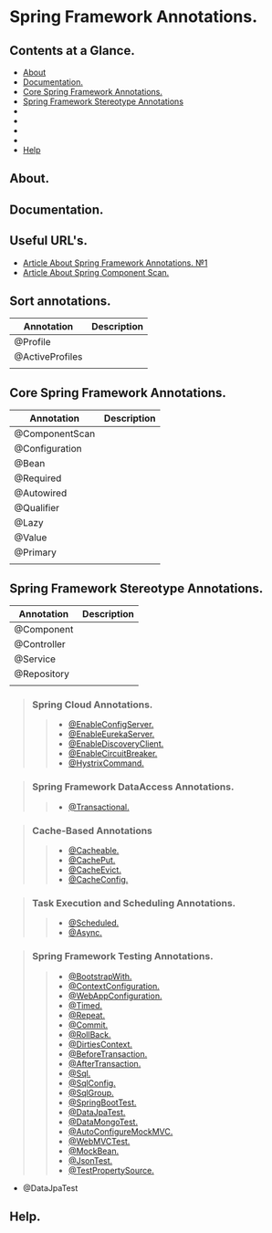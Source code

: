 # Spring Framework Annotations.





## Contents at a Glance.
* [About](#about)
* [Documentation.](#documentation)
* [Core Spring Framework Annotations.](#core-spring-framework-annotations)
* [Spring Framework Stereotype Annotations](#spring-framework-stereotype-annotations)
* []()
* []()
* []()
* []()
* [Help](#help)





## About.





## Documentation.





## Useful URL's.
* [Article About Spring Framework Annotations. №1](https://springframework.guru/spring-framework-annotations/)
* [Article About Spring Component Scan.](https://springframework.guru/spring-component-scan/)




## Sort annotations.

| Annotation                                               | Description                                                                                                              |
| -------------------------------------------------------- | ------------------------------------------------------------------------------------------------------------------------ |
| @Profile                                                 |                                                                                                                          |
| @ActiveProfiles                                          |                                                                                                                          |
|                                                          |                                                                                                                          |





## Core Spring Framework Annotations.

| Annotation                                               | Description                                                                                                              |
| -------------------------------------------------------- | ------------------------------------------------------------------------------------------------------------------------ |
| @ComponentScan                                           |                                                                                                                          |
| @Configuration                                           |                                                                                                                          |
| @Bean                                                    |                                                                                                                          |
| @Required                                                |                                                                                                                          |
| @Autowired                                               |                                                                                                                          |
| @Qualifier                                               |                                                                                                                          |
| @Lazy                                                    |                                                                                                                          |
| @Value                                                   |                                                                                                                          |
| @Primary                                                 |                                                                                                                          |
|                                                          |                                                                                                                          |





## Spring Framework Stereotype Annotations.

| Annotation                                               | Description                                                                                                              |
| -------------------------------------------------------- | ------------------------------------------------------------------------------------------------------------------------ |
| @Component                                               |                                                                                                                          |
| @Controller                                              |                                                                                                                          |
| @Service                                                 |                                                                                                                          |
| @Repository                                              |                                                                                                                          |
|                                                          |                                                                                                                          |





> ### Spring Cloud Annotations.
>> * [@EnableConfigServer.]()
>> * [@EnableEurekaServer.]()
>> * [@EnableDiscoveryClient.]()
>> * [@EnableCircuitBreaker.]()
>> * [@HystrixCommand.]()

> ### Spring Framework DataAccess Annotations.
>> * [@Transactional.]()

> ### Cache-Based Annotations
>> * [@Cacheable.]()
>> * [@CachePut.]()
>> * [@CacheEvict.]()
>> * [@CacheConfig.]()

> ### Task Execution and Scheduling Annotations.
>> * [@Scheduled.]()
>> * [@Async.]()

> ### Spring Framework Testing Annotations.
>> * [@BootstrapWith.]()
>> * [@ContextConfiguration.]()
>> * [@WebAppConfiguration.]()
>> * [@Timed.]()
>> * [@Repeat.]()
>> * [@Commit.]()
>> * [@RollBack.]()
>> * [@DirtiesContext.]()
>> * [@BeforeTransaction.]()
>> * [@AfterTransaction.]()
>> * [@Sql.]()
>> * [@SqlConfig.]()
>> * [@SqlGroup.]()
>> * [@SpringBootTest.]()
>> * [@DataJpaTest.]()
>> * [@DataMongoTest.]()
>> * [@AutoConfigureMockMVC.]()
>> * [@WebMVCTest.]()
>> * [@MockBean.]()
>> * [@JsonTest.]()
>> * [@TestPropertySource.]()

* @DataJpaTest

## Help.
